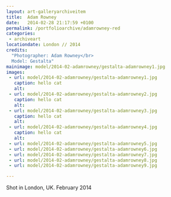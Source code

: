 ```yaml
---
layout: art-galleryarchiveitem
title:  Adam Rowney
date:   2014-02-28 21:17:59 +0100
permalink: /portfolioarchive/adamrowney-red
categories:
 - archiveart
locationdate: London // 2014
credits:
  "Photographer: Adam Rowney</br>
  Model: Gestalta"
mainimage: model/2014-02-adamrowney/gestalta-adamrowney1.jpg
images:
 - url: model/2014-02-adamrowney/gestalta-adamrowney1.jpg
   caption: hello cat
   alt:
 - url: model/2014-02-adamrowney/gestalta-adamrowney2.jpg
   caption: hello cat
   alt:
 - url: model/2014-02-adamrowney/gestalta-adamrowney3.jpg
   caption: hello cat
   alt:
 - url: model/2014-02-adamrowney/gestalta-adamrowney4.jpg
   caption: hello cat
   alt:
 - url: model/2014-02-adamrowney/gestalta-adamrowney5.jpg
 - url: model/2014-02-adamrowney/gestalta-adamrowney6.jpg
 - url: model/2014-02-adamrowney/gestalta-adamrowney7.jpg
 - url: model/2014-02-adamrowney/gestalta-adamrowney8.jpg
 - url: model/2014-02-adamrowney/gestalta-adamrowney9.jpg

---
```


Shot in London, UK. February 2014
